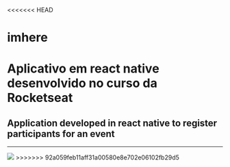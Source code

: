 <<<<<<< HEAD
# imhere
Aplicativo em react native desenvolvido no curso da Rocketseat
=======
<h2>Application developed in react native to register participants for an event</h2>
<hr>
<img src="https://github.com/user-attachments/assets/a966699e-feaa-4719-903d-9c128cbdf082" />
>>>>>>> 92a059feb11aff31a00580e8e702e06102fb29d5
